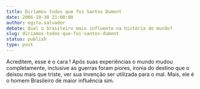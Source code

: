 ```yaml
---
title: Diríamos todos que foi Santos Dumont
date: 2006-10-30 21:00:00
author: egito.salvador
debate: Qual o brasileiro mais influente na história do mundo?    
slug: diriamos-todos-que-foi-santos-dumont
status: publish 
type: post
---
```


Acreditem, esse é o cara ! Após suas experiências o mundo mudou completamente, inclusive as guerras foram piores, ironia do destino que o deixou mais que triste, ver sua invenção ser utilizada para o mal. Mais, ele é o homem Brasileiro de maior influência sim.
